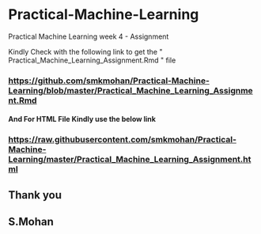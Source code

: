 # Practical-Machine-Learning
Practical Machine Learning week 4 - Assignment

Kindly Check with the following link to get the " Practical_Machine_Learning_Assignment.Rmd " file 

### https://github.com/smkmohan/Practical-Machine-Learning/blob/master/Practical_Machine_Learning_Assignment.Rmd


#### And For HTML File Kindly use the below link

### https://raw.githubusercontent.com/smkmohan/Practical-Machine-Learning/master/Practical_Machine_Learning_Assignment.html

## Thank you 
## S.Mohan
